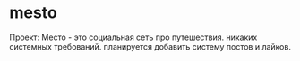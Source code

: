 # mesto
Проект: Место - это социальная сеть про путешествия.
никаких системных требований.
планируется добавить систему постов и лайков.
